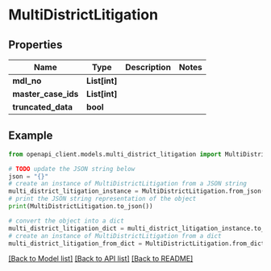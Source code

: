 # MultiDistrictLitigation


## Properties

Name | Type | Description | Notes
------------ | ------------- | ------------- | -------------
**mdl_no** | **List[int]** |  | 
**master_case_ids** | **List[int]** |  | 
**truncated_data** | **bool** |  | 

## Example

```python
from openapi_client.models.multi_district_litigation import MultiDistrictLitigation

# TODO update the JSON string below
json = "{}"
# create an instance of MultiDistrictLitigation from a JSON string
multi_district_litigation_instance = MultiDistrictLitigation.from_json(json)
# print the JSON string representation of the object
print(MultiDistrictLitigation.to_json())

# convert the object into a dict
multi_district_litigation_dict = multi_district_litigation_instance.to_dict()
# create an instance of MultiDistrictLitigation from a dict
multi_district_litigation_from_dict = MultiDistrictLitigation.from_dict(multi_district_litigation_dict)
```
[[Back to Model list]](../README.md#documentation-for-models) [[Back to API list]](../README.md#documentation-for-api-endpoints) [[Back to README]](../README.md)


